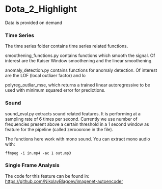 # Dota_2_Highlight

Data is provided on demand

### Time Series

The time series folder contains time series related functions. 

smoothening_functions.py contains functions which smooth the signal. Of interest are the Kaiser Window smoothening and the linear smoothening.

anomaly_detection.py contains functions for anomaly detection. Of interest are the LOF (local outliaer factor) and lo

polyreg_outliar_mse, which returns a trained linear autoregressive to be used with minimum squared error for predictions.


### Sound

sound_eval.py extracts sound related features. It is performing at a sampling rate of 6 times per second. Currently we use number of frequencies present above a certain threshold in a 1 second window as feature for the pipeline (called zerooorone in the file).

The functions here work with mono sound. You can extract mono audio with:
```
ffmpeg -i in.mp4 -ac 1 out.mp3
```


### Single Frame Analysis

The code for this feature can be found in: https://github.com/NikolayBlagoev/imagenet-autoencoder

